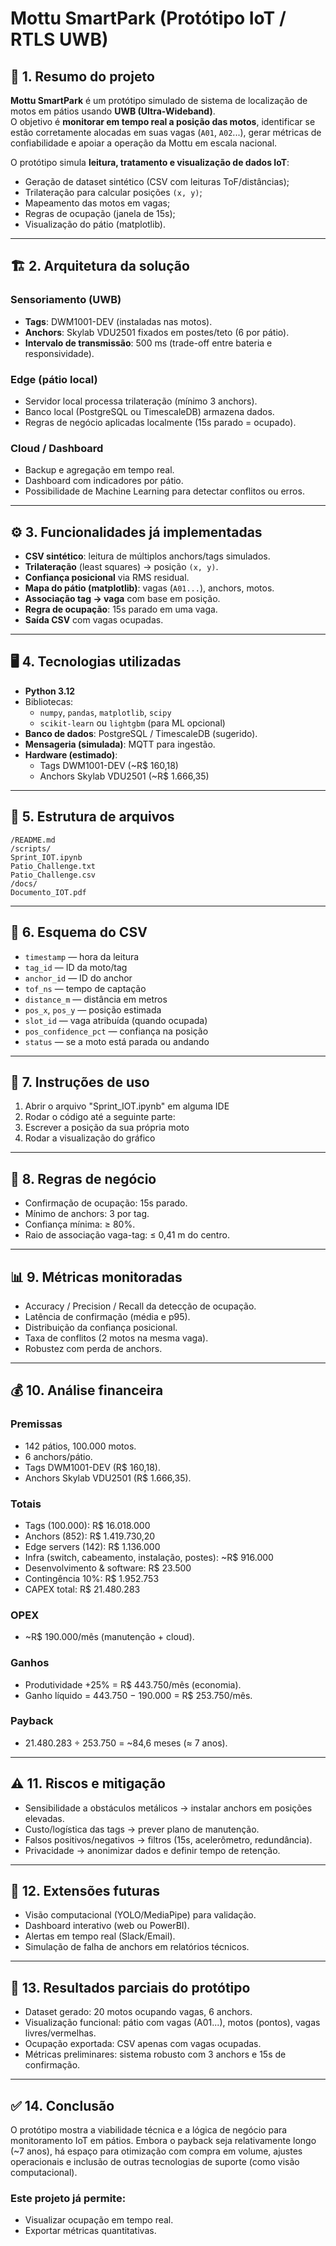 # Mottu SmartPark (Protótipo IoT / RTLS UWB)

## 📌 1. Resumo do projeto
**Mottu SmartPark** é um protótipo simulado de sistema de localização de motos em pátios usando **UWB (Ultra-Wideband)**.  
O objetivo é **monitorar em tempo real a posição das motos**, identificar se estão corretamente alocadas em suas vagas (`A01`, `A02`...), gerar métricas de confiabilidade e apoiar a operação da Mottu em escala nacional.  

O protótipo simula **leitura, tratamento e visualização de dados IoT**:  
- Geração de dataset sintético (CSV com leituras ToF/distâncias);  
- Trilateração para calcular posições `(x, y)`;  
- Mapeamento das motos em vagas;  
- Regras de ocupação (janela de 15s);  
- Visualização do pátio (matplotlib). 

---

## 🏗️ 2. Arquitetura da solução

### Sensoriamento (UWB)
- **Tags**: DWM1001-DEV (instaladas nas motos).  
- **Anchors**: Skylab VDU2501 fixados em postes/teto (6 por pátio).  
- **Intervalo de transmissão**: 500 ms (trade-off entre bateria e responsividade).  

### Edge (pátio local)
- Servidor local processa trilateração (mínimo 3 anchors).  
- Banco local (PostgreSQL ou TimescaleDB) armazena dados.  
- Regras de negócio aplicadas localmente (15s parado = ocupado).  

### Cloud / Dashboard
- Backup e agregação em tempo real.  
- Dashboard com indicadores por pátio.  
- Possibilidade de Machine Learning para detectar conflitos ou erros.  

---

## ⚙️ 3. Funcionalidades já implementadas
- **CSV sintético**: leitura de múltiplos anchors/tags simulados.  
- **Trilateração** (least squares) → posição `(x, y)`.  
- **Confiança posicional** via RMS residual.  
- **Mapa do pátio (matplotlib)**: vagas (`A01...`), anchors, motos.  
- **Associação tag → vaga** com base em posição.  
- **Regra de ocupação**: 15s parado em uma vaga.  
- **Saída CSV** com vagas ocupadas.  

---

## 🖥️ 4. Tecnologias utilizadas
- **Python 3.12**  
- Bibliotecas:  
  - `numpy`, `pandas`, `matplotlib`, `scipy`  
  - `scikit-learn` ou `lightgbm` (para ML opcional)  
- **Banco de dados**: PostgreSQL / TimescaleDB (sugerido).  
- **Mensageria (simulada)**: MQTT para ingestão.  
- **Hardware (estimado)**:  
  - Tags DWM1001-DEV (~R$ 160,18)  
  - Anchors Skylab VDU2501 (~R$ 1.666,35)  

---

## 📂 5. Estrutura de arquivos

```
/README.md
/scripts/
Sprint_IOT.ipynb
Patio_Challenge.txt
Patio_Challenge.csv
/docs/
Documento_IOT.pdf
```

---

## 📑 6. Esquema do CSV
- `timestamp` — hora da leitura  
- `tag_id` — ID da moto/tag  
- `anchor_id` — ID do anchor
- `tof_ns` — tempo de captação
- `distance_m` — distância em metros  
- `pos_x`, `pos_y` — posição estimada  
- `slot_id` — vaga atribuída (quando ocupada)  
- `pos_confidence_pct` — confiança na posição
- `status` — se a moto está parada ou andando

---

## 🚀 7. Instruções de uso

1. Abrir o arquivo "Sprint_IOT.ipynb" em alguma IDE
2. Rodar o código até a seguinte parte:
3. Escrever a posição da sua própria moto
4. Rodar a visualização do gráfico

---

## 📏 8. Regras de negócio

- Confirmação de ocupação: 15s parado.
- Mínimo de anchors: 3 por tag.
- Confiança mínima: ≥ 80%.
- Raio de associação vaga-tag: ≤ 0,41 m do centro.

---

## 📊 9. Métricas monitoradas

- Accuracy / Precision / Recall da detecção de ocupação.
- Latência de confirmação (média e p95).
- Distribuição da confiança posicional.
- Taxa de conflitos (2 motos na mesma vaga).
- Robustez com perda de anchors.

---

## 💰 10. Análise financeira
### Premissas

- 142 pátios, 100.000 motos.
- 6 anchors/pátio.
- Tags DWM1001-DEV (R$ 160,18).
- Anchors Skylab VDU2501 (R$ 1.666,35).
  
### Totais

- Tags (100.000): R$ 16.018.000
- Anchors (852): R$ 1.419.730,20
- Edge servers (142): R$ 1.136.000
- Infra (switch, cabeamento, instalação, postes): ~R$ 916.000
- Desenvolvimento & software: R$ 23.500
- Contingência 10%: R$ 1.952.753
- CAPEX total: R$ 21.480.283

### OPEX

- ~R$ 190.000/mês (manutenção + cloud).

### Ganhos

- Produtividade +25% = R$ 443.750/mês (economia).
- Ganho líquido = 443.750 − 190.000 = R$ 253.750/mês.

### Payback

- 21.480.283 ÷ 253.750 = ~84,6 meses (≈ 7 anos).

---

## ⚠️ 11. Riscos e mitigação

- Sensibilidade a obstáculos metálicos → instalar anchors em posições elevadas.
- Custo/logística das tags → prever plano de manutenção.
- Falsos positivos/negativos → filtros (15s, acelerômetro, redundância).
- Privacidade → anonimizar dados e definir tempo de retenção.

---

## 🔮 12. Extensões futuras

- Visão computacional (YOLO/MediaPipe) para validação.
- Dashboard interativo (web ou PowerBI).
- Alertas em tempo real (Slack/Email).
- Simulação de falha de anchors em relatórios técnicos.

---

## 📌 13. Resultados parciais do protótipo

- Dataset gerado: 20 motos ocupando vagas, 6 anchors.
- Visualização funcional: pátio com vagas (A01...), motos (pontos), vagas livres/vermelhas.
- Ocupação exportada: CSV apenas com vagas ocupadas.
- Métricas preliminares: sistema robusto com 3 anchors e 15s de confirmação.

---

## ✅ 14. Conclusão

O protótipo mostra a viabilidade técnica e a lógica de negócio para monitoramento IoT em pátios.
Embora o payback seja relativamente longo (~7 anos), há espaço para otimização com compra em volume, ajustes operacionais e inclusão de outras tecnologias de suporte (como visão computacional).

### Este projeto já permite:

- Visualizar ocupação em tempo real.
- Exportar métricas quantitativas.
